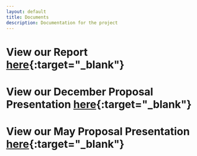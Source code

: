 ```yaml
---
layout: default
title: Documents
description: Documentation for the project
---
```


# View our Report [here](https://docs.google.com/document/d/1qp6o2k6W6Ke8sra_D39jfZd1H_OjlNASSlBekGu2Pc4/edit?usp=sharing){:target="_blank"}

# View our December Proposal Presentation [here](https://docs.google.com/presentation/d/1WJfwhL5o8f4s9irOIGFC2aub5qBSDkRH91O1h2-8WdE/edit?usp=sharing){:target="_blank"}

# View our May Proposal Presentation [here](https://docs.google.com/presentation/d/1BCLWOPTjVVB4QPDniXmE1fha5vrVkxLhNceYJGDyPNU/edit?usp=sharing){:target="_blank"}
